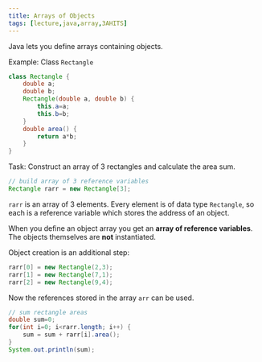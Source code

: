 ```yaml
---
title: Arrays of Objects
tags: [lecture,java,array,3AHITS]
---
```


Java lets you define arrays containing objects.

Example: Class `Rectangle` 

```java
class Rectangle {
    double a;
    double b;
    Rectangle(double a, double b) {
        this.a=a;
        this.b=b;
    }
    double area() {
        return a*b;
    }
}
```



Task: Construct an array of 3 rectangles and calculate the area sum.

```java
// build array of 3 reference variables
Rectangle rarr = new Rectangle[3];
```

`rarr` is an array of 3 elements. Every element is of data type `Rectangle`, so each is a reference variable which stores the address of an object.

When you define an object array you get an **array of reference variables**. The objects themselves are **not** instantiated. 


Object creation is an additional step:

```java
rarr[0] = new Rectangle(2,3);
rarr[1] = new Rectangle(7,1);
rarr[2] = new Rectangle(9,4);
```

Now the references stored in the array `arr` can be used.

```java
// sum rectangle areas
double sum=0;
for(int i=0; i<rarr.length; i++) {
    sum = sum + rarr[i].area();
}
System.out.println(sum);
```



